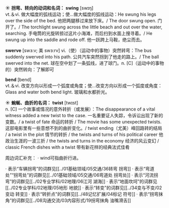 ☀ <span class="category">**拐弯、转向的动词和名词：**</span>
<span class="vocabulary">**swing**</span> [swɪŋ]  
<span class="definition">vt.＆vi. 做大幅度的弧线运动；使…做大幅度的弧线运动：</span>He swung his legs over the side of the bed. 他把两腿移过来放下床。/ The door swung open. 门开了。/ The torchlight swung across the little beach and out over the water, searching. 手电筒的光旋转掠过这片小海滩，而后扫到水面上搜寻着。/ He swung up into the saddle and rode off. 他一跃跨上马鞍，绝尘而去。
           
<span class="vocabulary">**swerve**</span> [swɜ:v; 美 swɜ:rv]
<span class="definition">vi.（使）（运动中的事物）突然转弯：</span>The bus suddenly swerved into his path. 公共汽车突然拐到了他走的路上。/ The ball swerved into the net. 球在空中划了一条弧线，进了球门。<span class="definition">n. [C]（运动中的事物的）突然转向：</span>了解即可

<span class="vocabulary">**bend**</span> [bend]  
<span class="definition">vt.＆vi. 改变方向以形成一个弧度或角度；使…改变方向以形成一个弧度或角度：</span>Glass and water both bend light. 玻璃和水都折光。

☀ <span class="category">**蜿蜒、曲折的名词：**</span>
<span class="vocabulary">**twist**</span> [twɪst]  
<span class="definition">n. [C] 一个故事或情况的意外转折（或发展）：</span>The disappearance of a vital witness added a new twist to the case. 一名重要证人失踪，令诉讼出现了新的变数。/ a twist of fate 命运的转折 / The movie has some unexpected twists. 这部电影里有一些意想不到的曲折变化。/ twist ending（尤美）峰回路转的结局 / a twist in the plot 情节的转折 / the twists and turns of his political career 他政治生涯的一波三折 / the twists and turns in the economy 经济的风云变幻 / classic French dishes with a twist 带有新花样的经典法式佳肴
 
周边词汇补充：
· wind可指曲折行进。

· 表示“车辆拐弯”的词群见[[../01基础领域/05交通/36转弯 拐弯]]
· 表示“弯道处”“拐弯处”的词群见[[../01基础领域/05交通/06弯道处 拐弯处]]
· 表示“河流拐弯”的词群见[[../02专业学科/02地理/06江河 湖海]]
· 表示“地面坎坷”的词群见[[../02专业学科/02地理/05地形 地貌]]
· 表示“转变”的词群见[[../34变与不变/02变动 转变]]
· 表示“转折点”的词群见[[../48记忆扩展/04标记 符号]]
· 表示“拐弯抹角”的词群见[[../08沟通交流/03内容形式/19拐弯抹角 油嘴滑舌]]
